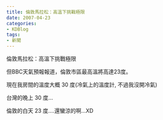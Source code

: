 ```yaml
---
title: 倫敦馬拉松：高溫下挑戰極限
date: 2007-04-23
categories:
- KDBlog
tags:
- 新聞
---
```

倫敦馬拉松：高溫下挑戰極限



<quote>但BBC天氣預報報道，倫敦市區最高溫將高達23度。</quote>

現在我房間的溫度大概 30 度(冷氣上的溫度計, 不過我沒開冷氣)

台灣的晚上 30 度...

倫敦的白天 23 度....還蠻涼的啊...XD

